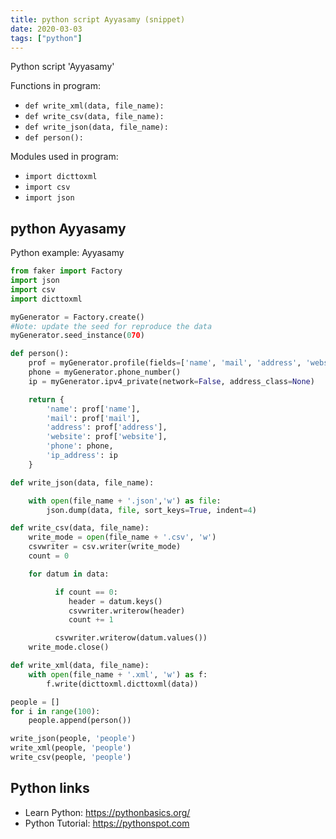 ```yaml
---
title: python script Ayyasamy (snippet)
date: 2020-03-03
tags: ["python"]
---
```

Python script 'Ayyasamy'

Functions in program: 
* `def write_xml(data, file_name):`
* `def write_csv(data, file_name):`
* `def write_json(data, file_name):`
* `def person():`

Modules used in program: 
* `import dicttoxml`
* `import csv`
* `import json`

## python Ayyasamy

Python example: Ayyasamy

```python
from faker import Factory
import json
import csv
import dicttoxml

myGenerator = Factory.create()
#Note: update the seed for reproduce the data
myGenerator.seed_instance(070)

def person():
	prof = myGenerator.profile(fields=['name', 'mail', 'address', 'website'], sex=None)
	phone = myGenerator.phone_number()
	ip = myGenerator.ipv4_private(network=False, address_class=None)

	return {
		'name': prof['name'],
		'mail': prof['mail'],
		'address': prof['address'],
		'website': prof['website'],
		'phone': phone,
		'ip_address': ip
	}

def write_json(data, file_name):

	with open(file_name + '.json','w') as file:
		json.dump(data, file, sort_keys=True, indent=4)	

def write_csv(data, file_name):
	write_mode = open(file_name + '.csv', 'w')
	csvwriter = csv.writer(write_mode)
	count = 0

	for datum in data:

	      if count == 0:
		     header = datum.keys()
		     csvwriter.writerow(header)
		     count += 1

	      csvwriter.writerow(datum.values())
	write_mode.close()

def write_xml(data, file_name):
	with open(file_name + '.xml', 'w') as f:
		f.write(dicttoxml.dicttoxml(data))

people = []
for i in range(100):	
	people.append(person())

write_json(people, 'people')
write_xml(people, 'people')
write_csv(people, 'people')

```

## Python links

- Learn Python: https://pythonbasics.org/
- Python Tutorial: https://pythonspot.com
